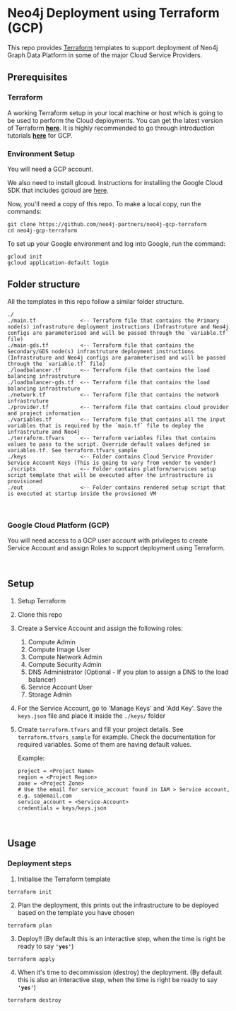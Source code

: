 # Neo4j Deployment using Terraform (GCP)
This repo provides [Terraform](https://www.terraform.io/) templates to support deployment of Neo4j Graph Data Platform in some of the major Cloud Service Providers.

## **Prerequisites**

### Terraform
A working Terraform setup in your local machine or host which is going to be used to perform the Cloud deployments. You can get the latest version of Terraform [**here**](https://www.terraform.io/downloads.html). It is highly recommended to go through introduction tutorials [**here**](https://learn.hashicorp.com/tutorials/terraform/infrastructure-as-code?in=terraform/gcp-get-started) for GCP.

### Environment Setup
You will need a GCP account.

We also need to install glcoud.  Instructions for installing the Google Cloud SDK that includes gcloud are [here](https://cloud.google.com/sdk/).

Now, you'll need a copy of this repo.  To make a local copy, run the commands:

    git clone https://github.com/neo4j-partners/neo4j-gcp-terraform
    cd neo4j-gcp-terraform
    
To set up your Google environment and log into Google, run the command:

    gcloud init
    gcloud application-default login

## **Folder structure**
All the templates in this repo follow a similar folder structure.

```
./
./main.tf              <-- Terraform file that contains the Primary node(s) infrastruture deployment instructions (Infrastruture and Neo4j configs are parameterised and will be passed through the `variable.tf` file)
./main-gds.tf          <-- Terraform file that contains the Secondary/GDS node(s) infrastruture deployment instructions (Infrastruture and Neo4j configs are parameterised and will be passed through the `variable.tf` file)
./loadbalancer.tf      <-- Terraform file that contains the load balancing infrastruture
./loadbalancer-gds.tf  <-- Terraform file that contains the load balancing infrastruture
./network.tf           <-- Terraform file that contains the network infrastruture
./provider.tf          <-- Terraform file that contains cloud provider and project information
./variables.tf         <-- Terraform file that contains all the input variables that is required by the `main.tf` file to deploy the infrastruture and Neo4j
./terraform.tfvars     <-- Terraform variables files that contains values to pass to the script. Override default values defined in variables.tf. See terraform.tfvars_sample
./keys                 <-- Folder contains Cloud Service Provider Service Account Keys (This is going to vary from vendor to vendor)
./scripts              <-- Folder contains platform/services setup script template that will be executed after the infrastructure is provisioned
./out                  <-- Folder contains rendered setup script that is executed at startup inside the provsioned VM
```

<br>

### Google Cloud Platform (GCP)

You will need access to a GCP user account with privileges to create Service Account and assign Roles to support deployment using Terraform.

<br>

## **Setup**
1. Setup Terraform
2. Clone this repo
3. Create a Service Account and assign the following roles:
   1. Compute Admin
   2. Compute Image User
   3. Compute Network Admin
   4. Compute Security Admin
   7. DNS Administrator (Optional - If you plan to assign a DNS to the load balancer)
   8. Service Account User
   9. Storage Admin
4. For the Service Account, go to 'Manage Keys' and 'Add Key'. Save the `keys.json` file and place it inside the `./keys/` folder
5. Create `terraform.tfvars` and fill your project details. See `terraform.tfvars_sample` for example. Check the documentation for required variables. Some of them are having default values. 

   Example:

   ```
   project = <Project Name>
   region = <Project Region>
   zone = <Project Zone>
   # Use the email for service_account found in IAM > Service account, e.g. sa@email.com
   service_account = <Service-Account>
   credentials = keys/keys.json
   ```

<br>

## **Usage**

### Deployment steps
1. Initialise the Terraform template

```
terraform init
```

2. Plan the deployment, this prints out the infrastructure to be deployed based on the template you have chosen

```
terraform plan
```

3. Deploy!! (By default this is an interactive step, when the time is right be ready to say **`'yes'`**)

```
terraform apply
```

4. When it's time to decommission (destroy) the deployment. (By default this is also an interactive step, when the time is right be ready to say **`'yes'`**)

```
terraform destroy
```